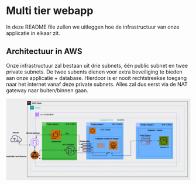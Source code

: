 # Multi tier webapp 

In deze README file zullen we uitleggen hoe de infrastructuur van onze applicatie in elkaar zit.  

## Architectuur in AWS

Onze infrastructuur zal bestaan uit drie subnets, één public subnet en twee private subnets. De twee subents dienen voor extra beveiliging te bieden aan onze applicatie + database. Hierdoor is er nooit rechtstreekse toegang naar het internet vanaf deze private subnets. Alles zal dus eerst via de NAT gateway naar buiten/binnen gaan. 

![Architecture](img/Architectuur.png)

